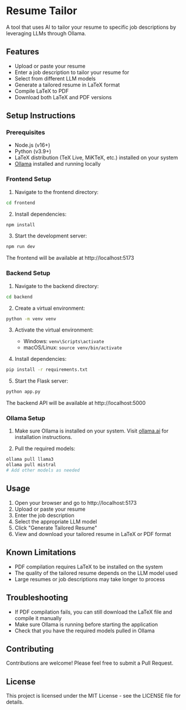 # Resume Tailor

A tool that uses AI to tailor your resume to specific job descriptions by leveraging LLMs through Ollama.

## Features

- Upload or paste your resume
- Enter a job description to tailor your resume for
- Select from different LLM models
- Generate a tailored resume in LaTeX format
- Compile LaTeX to PDF
- Download both LaTeX and PDF versions

## Setup Instructions

### Prerequisites

- Node.js (v16+)
- Python (v3.9+)
- LaTeX distribution (TeX Live, MiKTeX, etc.) installed on your system
- [Ollama](https://ollama.ai/) installed and running locally

### Frontend Setup

1. Navigate to the frontend directory:
```bash
cd frontend
```

2. Install dependencies:
```bash
npm install
```

3. Start the development server:
```bash
npm run dev
```

The frontend will be available at http://localhost:5173

### Backend Setup

1. Navigate to the backend directory:
```bash
cd backend
```

2. Create a virtual environment:
```bash
python -m venv venv
```

3. Activate the virtual environment:
   - Windows: `venv\Scripts\activate`
   - macOS/Linux: `source venv/bin/activate`

4. Install dependencies:
```bash
pip install -r requirements.txt
```

5. Start the Flask server:
```bash
python app.py
```

The backend API will be available at http://localhost:5000

### Ollama Setup

1. Make sure Ollama is installed on your system. Visit [ollama.ai](https://ollama.ai/) for installation instructions.

2. Pull the required models:
```bash
ollama pull llama3
ollama pull mistral
# Add other models as needed
```

## Usage

1. Open your browser and go to http://localhost:5173
2. Upload or paste your resume
3. Enter the job description
4. Select the appropriate LLM model
5. Click "Generate Tailored Resume"
6. View and download your tailored resume in LaTeX or PDF format

## Known Limitations

- PDF compilation requires LaTeX to be installed on the system
- The quality of the tailored resume depends on the LLM model used
- Large resumes or job descriptions may take longer to process

## Troubleshooting

- If PDF compilation fails, you can still download the LaTeX file and compile it manually
- Make sure Ollama is running before starting the application
- Check that you have the required models pulled in Ollama

## Contributing

Contributions are welcome! Please feel free to submit a Pull Request.

## License

This project is licensed under the MIT License - see the LICENSE file for details.
